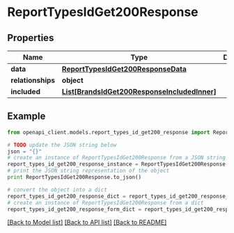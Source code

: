 # ReportTypesIdGet200Response


## Properties
Name | Type | Description | Notes
------------ | ------------- | ------------- | -------------
**data** | [**ReportTypesIdGet200ResponseData**](ReportTypesIdGet200ResponseData.md) |  | [optional] 
**relationships** | **object** |  | [optional] 
**included** | [**List[BrandsIdGet200ResponseIncludedInner]**](BrandsIdGet200ResponseIncludedInner.md) |  | [optional] 

## Example

```python
from openapi_client.models.report_types_id_get200_response import ReportTypesIdGet200Response

# TODO update the JSON string below
json = "{}"
# create an instance of ReportTypesIdGet200Response from a JSON string
report_types_id_get200_response_instance = ReportTypesIdGet200Response.from_json(json)
# print the JSON string representation of the object
print ReportTypesIdGet200Response.to_json()

# convert the object into a dict
report_types_id_get200_response_dict = report_types_id_get200_response_instance.to_dict()
# create an instance of ReportTypesIdGet200Response from a dict
report_types_id_get200_response_form_dict = report_types_id_get200_response.from_dict(report_types_id_get200_response_dict)
```
[[Back to Model list]](../README.md#documentation-for-models) [[Back to API list]](../README.md#documentation-for-api-endpoints) [[Back to README]](../README.md)


